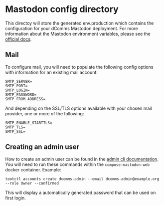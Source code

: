 # Mastodon config directory

This directoy will store the generated env.production which contains the configuration for your dComms Mastodon deployment.
For more information about the Mastodon environment variables, please see the [official docs](https://docs.joinmastodon.org/admin/config/).

##  Mail

To configure mail, you will need to populate the following config options with information for an existing mail account:
```
SMTP_SERVER=
SMTP_PORT=
SMTP_LOGIN=
SMTP_PASSWORD=
SMTP_FROM_ADDRESS=
```
And depending on the SSL/TLS options available with your chosen mail provider, one or more of the following:
```
SMTP_ENABLE_STARTTLS=
SMTP_TLS=
SMTP_SSL=
```

## Creating an admin user

How to create an admin user can be found in the [admin cli documentation](https://docs.joinmastodon.org/admin/tootctl/). You will need to run these commands within the `compose-mastodon-web` docker container. Example:
```
tootctl accounts create dcomms-admin --email dcomms-admin@example.org --role Owner --confirmed
```

This will display a automatically generated password that can be used on first login.
